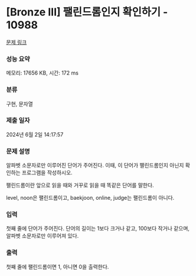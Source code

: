 # [Bronze III] 팰린드롬인지 확인하기 - 10988 

[문제 링크](https://www.acmicpc.net/problem/10988) 

### 성능 요약

메모리: 17656 KB, 시간: 172 ms

### 분류

구현, 문자열

### 제출 일자

2024년 6월 2일 14:17:57

### 문제 설명

<p>알파벳 소문자로만 이루어진 단어가 주어진다. 이때, 이 단어가 팰린드롬인지 아닌지 확인하는 프로그램을 작성하시오.</p>

<p>팰린드롬이란 앞으로 읽을 때와 거꾸로 읽을 때 똑같은 단어를 말한다. </p>

<p>level, noon은 팰린드롬이고, baekjoon, online, judge는 팰린드롬이 아니다.</p>

### 입력 

 <p>첫째 줄에 단어가 주어진다. 단어의 길이는 1보다 크거나 같고, 100보다 작거나 같으며, 알파벳 소문자로만 이루어져 있다.</p>

### 출력 

 <p>첫째 줄에 팰린드롬이면 1, 아니면 0을 출력한다.</p>


